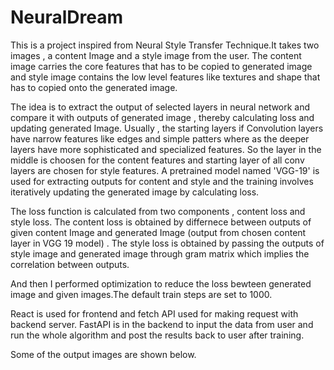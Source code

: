# NeuralDream

This is a project inspired from Neural Style Transfer Technique.It takes two images , a content Image and a style image from the user. The content image carries the core features that has to be copied to generated image and style image contains the low level features like textures and shape that has to copied onto the generated image. 

The idea is to extract the output of selected layers in neural network and compare it with outputs of generated image , thereby calculating loss and updating generated Image.
Usually , the starting layers if Convolution layers have narrow features like edges and simple patters where as the deeper layers have more sophisticated and specialized features. So the layer in the middle is choosen for the content features and starting layer of all conv layers are chosen for style features.
A pretrained model named 'VGG-19' is used for extracting outputs for content and style and the training involves iteratively updating the generated image by calculating loss.

The loss function is calculated from two components , content loss and style loss. The content loss is obtained by differnece between outputs of given content Image and generated Image (output from chosen content layer in VGG 19 model) . 
The style loss is obtained by passing the outputs of style image and generated image through gram matrix which implies the correlation between outputs.

And then I performed optimization to reduce the loss bewteen  generated image and given images.The default train steps are set to 1000.

React is used for frontend and fetch API used for making request with backend server. FastAPI is in the backend to input the data from user and run the whole algorithm and post the results back to user after training.

Some of the output images are shown below.
